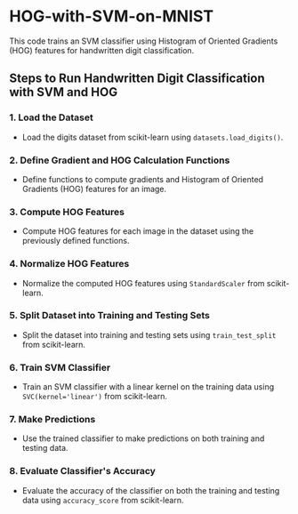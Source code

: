 # HOG-with-SVM-on-MNIST
This code trains an SVM classifier using Histogram of Oriented Gradients (HOG) features for handwritten digit classification.


## Steps to Run Handwritten Digit Classification with SVM and HOG

### 1. Load the Dataset
- Load the digits dataset from scikit-learn using `datasets.load_digits()`.

### 2. Define Gradient and HOG Calculation Functions
- Define functions to compute gradients and Histogram of Oriented Gradients (HOG) features for an image.

### 3. Compute HOG Features
- Compute HOG features for each image in the dataset using the previously defined functions.

### 4. Normalize HOG Features
- Normalize the computed HOG features using `StandardScaler` from scikit-learn.

### 5. Split Dataset into Training and Testing Sets
- Split the dataset into training and testing sets using `train_test_split` from scikit-learn.

### 6. Train SVM Classifier
- Train an SVM classifier with a linear kernel on the training data using `SVC(kernel='linear')` from scikit-learn.

### 7. Make Predictions
- Use the trained classifier to make predictions on both training and testing data.

### 8. Evaluate Classifier's Accuracy
- Evaluate the accuracy of the classifier on both the training and testing data using `accuracy_score` from scikit-learn.

